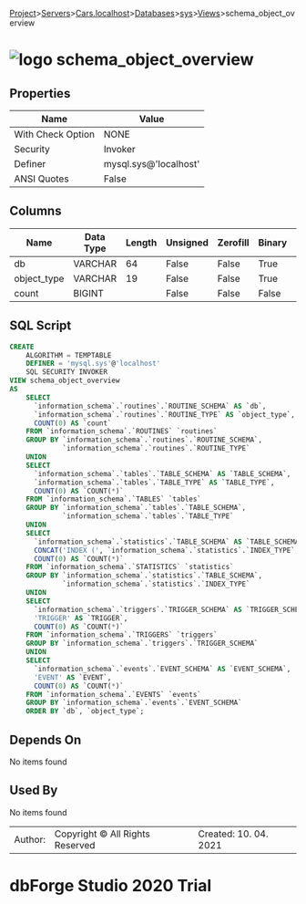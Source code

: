 [Project](../../../../../startpage.md)>[Servers](../../../../Servers.md)>[Cars.localhost](../../../Cars.localhost.md)>[Databases](../../Databases.md)>[sys](../sys.md)>[Views](Views.md)>schema_object_overview


# ![logo](../../../../../Images/view64.svg) schema_object_overview


## <a name="#Properties"></a>Properties
|Name|Value|
|---|---|
|With Check Option|NONE|
|Security|Invoker|
|Definer|mysql.sys@'localhost'|
|ANSI Quotes|False|


## <a name="#Columns"></a>Columns
|Name|Data Type|Length|Unsigned|Zerofill|Binary|Not Null|
|---|---|---|---|---|---|---|
|db|VARCHAR|64|False|False|True|True|
|object_type|VARCHAR|19|False|False|True|False|
|count|BIGINT||False|False|False|True|

## <a name="#SqlScript"></a>SQL Script
```SQL
CREATE 
	ALGORITHM = TEMPTABLE
	DEFINER = 'mysql.sys'@'localhost'
	SQL SECURITY INVOKER
VIEW schema_object_overview
AS
	SELECT
	  `information_schema`.`routines`.`ROUTINE_SCHEMA` AS `db`,
	  `information_schema`.`routines`.`ROUTINE_TYPE` AS `object_type`,
	  COUNT(0) AS `count`
	FROM `information_schema`.`ROUTINES` `routines`
	GROUP BY `information_schema`.`routines`.`ROUTINE_SCHEMA`,
	         `information_schema`.`routines`.`ROUTINE_TYPE`
	UNION
	SELECT
	  `information_schema`.`tables`.`TABLE_SCHEMA` AS `TABLE_SCHEMA`,
	  `information_schema`.`tables`.`TABLE_TYPE` AS `TABLE_TYPE`,
	  COUNT(0) AS `COUNT(*)`
	FROM `information_schema`.`TABLES` `tables`
	GROUP BY `information_schema`.`tables`.`TABLE_SCHEMA`,
	         `information_schema`.`tables`.`TABLE_TYPE`
	UNION
	SELECT
	  `information_schema`.`statistics`.`TABLE_SCHEMA` AS `TABLE_SCHEMA`,
	  CONCAT('INDEX (', `information_schema`.`statistics`.`INDEX_TYPE`, ')') AS `CONCAT('INDEX (', INDEX_TYPE, ')')`,
	  COUNT(0) AS `COUNT(*)`
	FROM `information_schema`.`STATISTICS` `statistics`
	GROUP BY `information_schema`.`statistics`.`TABLE_SCHEMA`,
	         `information_schema`.`statistics`.`INDEX_TYPE`
	UNION
	SELECT
	  `information_schema`.`triggers`.`TRIGGER_SCHEMA` AS `TRIGGER_SCHEMA`,
	  'TRIGGER' AS `TRIGGER`,
	  COUNT(0) AS `COUNT(*)`
	FROM `information_schema`.`TRIGGERS` `triggers`
	GROUP BY `information_schema`.`triggers`.`TRIGGER_SCHEMA`
	UNION
	SELECT
	  `information_schema`.`events`.`EVENT_SCHEMA` AS `EVENT_SCHEMA`,
	  'EVENT' AS `EVENT`,
	  COUNT(0) AS `COUNT(*)`
	FROM `information_schema`.`EVENTS` `events`
	GROUP BY `information_schema`.`events`.`EVENT_SCHEMA`
	ORDER BY `db`, `object_type`;
```

## <a name="#DependsOn"></a>Depends On
No items found

## <a name="#UsedBy"></a>Used By
No items found

||||
|---|---|---|
|Author: |Copyright © All Rights Reserved|Created: 10. 04. 2021|
# dbForge Studio 2020 Trial
